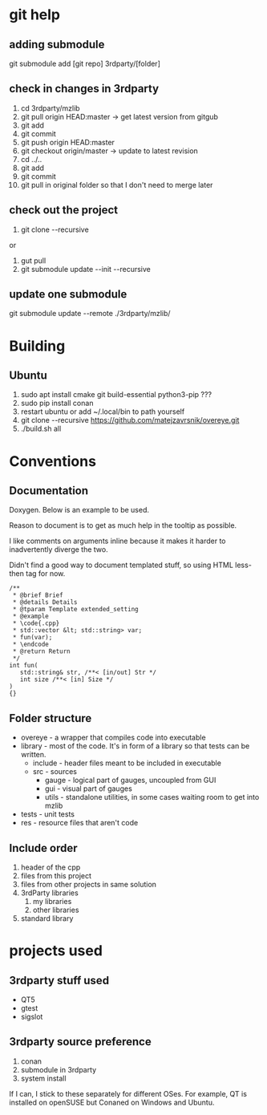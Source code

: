  
# git help

## adding submodule

git submodule add [git repo] 3rdparty/[folder]

## check in changes in 3rdparty

1) cd 3rdparty/mzlib
2) git pull origin HEAD:master -> get latest version from gitgub
2) git add
3) git commit
4) git push origin HEAD:master
5) git checkout origin/master -> update to latest revision
6) cd ../..
7) git add
8) git commit
9) git pull in original folder so that I don't need to merge later

## check out the project

1) git clone <repository name> --recursive

or

1) gut pull
2) git submodule update --init --recursive

## update one submodule

git submodule update --remote ./3rdparty/mzlib/

# Building

## Ubuntu

1) sudo apt install cmake git build-essential python3-pip ???
2) sudo pip install conan
3) restart ubuntu or add ~/.local/bin to path yourself
4) git clone --recursive https://github.com/matejzavrsnik/overeye.git
5) ./build.sh all

# Conventions

## Documentation

Doxygen. Below is an example to be used.

Reason to document is to get as much help in the tooltip as possible.

I like comments on arguments inline because it makes it harder to inadvertently diverge the two.

Didn't find a good way to document templated stuff, so using HTML less-then tag for now.

    /**
     * @brief Brief
     * @details Details
     * @tparam Template extended_setting
     * @example
     * \code{.cpp}
     * std::vector &lt; std::string> var;
     * fun(var);
     * \endcode
     * @return Return
     */
    int fun(
       std::string& str, /**< [in/out] Str */
       int size /**< [in] Size */ 
    )
    {} 

## Folder structure

- overeye - a wrapper that compiles code into executable
- library - most of the code. It's in form of a library so that tests can be written.
  - include - header files meant to be included in executable
  - src - sources
    - gauge - logical part of gauges, uncoupled from GUI
    - gui - visual part of gauges
    - utils - standalone utilities, in some cases waiting room to get into mzlib
- tests - unit tests
- res - resource files that aren't code
  
## Include order

1) header of the cpp
2) files from this project
3) files from other projects in same solution
4) 3rdParty libraries
   1) my libraries
   2) other libraries
5) standard library

# projects used

## 3rdparty stuff used

- QT5
- gtest
- sigslot

## 3rdparty source preference

1) conan
2) submodule in 3rdparty
4) system install

If I can, I stick to these separately for different OSes. For example, QT is installed on openSUSE but Conaned on Windows and Ubuntu.